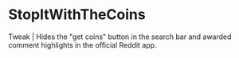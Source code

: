 # StopItWithTheCoins
Tweak | Hides the "get coins" button in the search bar and awarded comment highlights in the official Reddit app.
